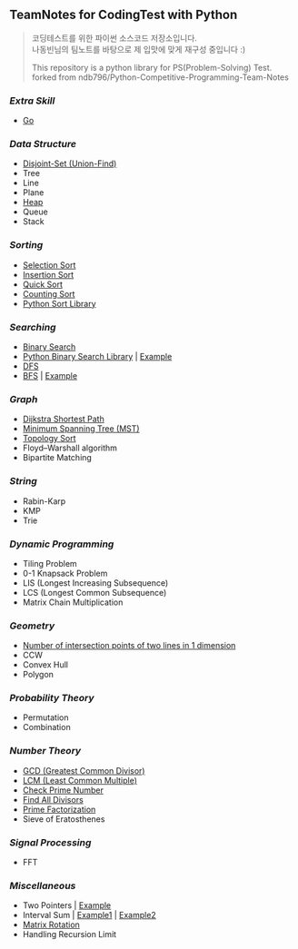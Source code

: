 ## TeamNotes for CodingTest with Python

> 코딩테스트를 위한 파이썬 소스코드 저장소입니다. </br> 나동빈님의 팀노트를 바탕으로 제 입맛에 맞게 재구성 중입니다 :)
>
> This repository is a python library for PS(Problem-Solving) Test. </br> forked from ndb796/Python-Competitive-Programming-Team-Notes


### _Extra Skill_
* [Go](/Extra.md)

### _Data Structure_
* [Disjoint-Set (Union-Find)](/Data%20Structure/disjoint_set.py)
* Tree
* Line
* Plane
* [Heap](/Data%20Structure/Heap.py)
* Queue
* Stack

### _Sorting_
* [Selection Sort](/Sorting/selection_sort.py)
* [Insertion Sort](/Sorting/insertion_sort.py)
* [Quick Sort](/Sorting/quick_sort.py)
* [Counting Sort](/Sorting/counting_sort.py)
* [Python Sort Library](/Sorting/python_sort_library.py)

### _Searching_
* [Binary Search](/Searching/binary_search.py) 
* [Python Binary Search Library](/Searching/python_binary_search_library.py) | [Example](/Searching/count_the_number_of_frequencies_in_a_sorted_array.py)
* [DFS](/Searching/DFS.py)
* [BFS](/Searching/BFS.py) | [Example](/Searching/find_the_number_of_connected_components.py)

### _Graph_
* [Dijkstra Shortest Path](/Graph/dijkstra_shortest_path.py)
* [Minimum Spanning Tree (MST)](/Graph/minimum_spanning_tree.py)
* [Topology Sort](/Graph/topology_sort.py)
* Floyd–Warshall algorithm
* Bipartite Matching

### _String_
* Rabin-Karp
* KMP
* Trie

### _Dynamic Programming_
* Tiling Problem
* 0-1 Knapsack Problem
* LIS (Longest Increasing Subsequence)
* LCS (Longest Common Subsequence)
* Matrix Chain Multiplication

### _Geometry_
* [Number of intersection points of two lines in 1 dimension](/Geometry/number_of_intersection_points_of_two_lines_in_1_dimension.py)
* CCW
* Convex Hull
* Polygon

### _Probability Theory_
* Permutation
* Combination

### _Number Theory_
* [GCD (Greatest Common Divisor)](/Number%20Theory/gcd.py)
* [LCM (Least Common Multiple)](/Number%20Theory/lcm.py)
* [Check Prime Number](/Number%20Theory/is_prime_number.py)
* [Find All Divisors](/Number%20Theory/find_all_divisors_of_a_number.py)
* [Prime Factorization](/Number%20Theory/prime_factorization.py)
* Sieve of Eratosthenes

### _Signal Processing_
* FFT

### _Miscellaneous_
* Two Pointers | [Example](/Miscellaneous/number_of_intervals_whose_sum_is_M.py)
* Interval Sum | [Example1](/Miscellaneous/prefix_sum.py) | [Example2](/Miscellaneous/fenwick_tree.py)
* [Matrix Rotation](/Miscellaneous/rotate_a_matrix_by_90_degree.py)
* Handling Recursion Limit
